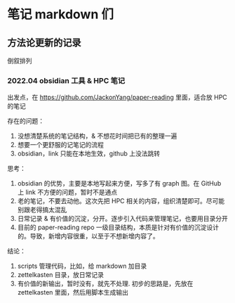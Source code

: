 # 笔记 markdown 们


## 方法论更新的记录

倒叙排列

### 2022.04 obsidian 工具 & HPC 笔记


出发点，在 https://github.com/JackonYang/paper-reading 里面，适合放 HPC 的笔记

存在的问题：

1. 没想清楚系统的笔记结构，& 不想花时间把已有的整理一遍
2. 想要一个更舒服的记笔记的流程
3. obsidian，link 只能在本地生效，github 上没法跳转

思考：

1. obsidian 的优势，主要是本地写起来方便，写多了有 graph 图。在 GitHub 上 link 不方便的问题，暂时不是通点
2. 老的笔记，不要去动他。这次先把 HPC 相关的内容，组织清楚即可。尽可能别跟老得搞太混乱
3. 日常记录 & 有价值的沉淀，分开。逐步引入代码来管理笔记，也要用目录分开
4. 目前的 paper-reading repo 一级目录结构，本质是针对有价值的沉淀设计的。导致，新增内容很重，以至于不想新增内容了。

结论：

1. scripts 管理代码，比如，给 markdown 加目录
2. zettelkasten 目录，放日常记录
3. 有价值的新输出，暂时没有，就先不处理. 初步的思路是，先放在 zettelkasten 里面，然后用脚本生成输出
